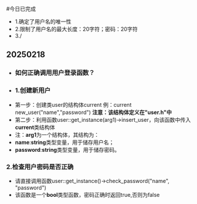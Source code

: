 #今日已完成
- 1.确定了用户名的唯一性
- 2.限制了用户名的最大长度：20字符；密码：20字符
- 3./
## 20250218
- ### 如何正确调用用户登录函数？
- ### 1.创建新用户
- 第一步：创建类user的结构体current 例：current new_user("name","password") **注意：该结构体定义在"user.h"中**
- 第二步：利用函数user::get_instance(arg1)->insert_user，向该函数中传入**current**类结构体
- 注：**arg1**为一个结构体，其结构为：
- **name**:**string**类型变量，用于储存用户名；
- **password**:**string**类型变量，用于储存密码。
### 2.检查用户密码是否正确
- 请直接调用函数user::get_instance()->check_password("name", "password")
- 该函数是一个**bool**类型函数，密码正确时返回true,否则为false
